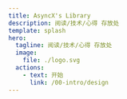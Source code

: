 ```yaml
---
title: AsyncX's Library
description: 阅读/技术/心得 存放处
template: splash
hero:
  tagline: 阅读/技术/心得 存放处
  image:
    file: ./logo.svg
  actions:
    - text: 开始
      link: /00-intro/design
---
```


<style>
.hero h1 {
  line-height: 1.3;
  margin-top: 1.5rem;
  font-size: 3.5rem;
  font-weight: 800;
  letter-spacing: -0.5px;
  background-image: radial-gradient(circle, rgba(145,23,255,1) 0%, rgba(90,186,255,1) 100%);
  background-size: 200% auto;
  background-clip: text;
  -webkit-background-clip: text;
  -webkit-text-fill-color: transparent;
  animation: textclip 2s linear infinite;
  display: inline-block;
}

@keyframes textclip {
  to {
    background-position: 200% center;
  }
}

.hero p {
  line-height: 1.5;
  color: var(--sl-color-text-accent);
  transition: color 0.5s;
  font-size: 22px;
  margin: 8px auto 30px;
}


@media (max-width: 960px) {
  .hero h1 {
    font-size: 2.4rem;
  }
  .hero p {
    font-size: 20px;
  }
}

@media (max-width: 576px) {
  .hero {
    padding-bottom: 42px;
  }
  .hero h1 {
    font-size: 2.2rem;
  }
  .hero p {
    font-size: 18px;
  }
}
</style>
